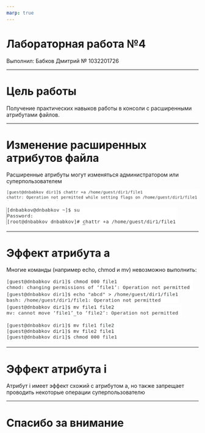 ```yaml
---
marp: true
---
```


# Лабораторная работа №4
Выполнил: Бабков Дмитрий
№ 1032201726

---

# Цель работы

Получение практических навыков работы в консоли с расширенными
атрибутами файлов.

---

# Изменение расширенных атрибутов файла

Расширенные атрибуты могут изменяться администратором или суперпользователем

![](./images/chattrFail.png)

![](./images/suChattrtAddA.png)

---

# Эффект атрибута a

Многие команды (например echo, chmod и mv) невозможно выполнить:

![](./images/chmodforbiddenfile1.png)
![](./images/echoforbidden.png)
![](./images/rename%20forbidden.png)

![](./images/retryingFailedOperationsWithARemoved.png)

---

# Эффект атрибута i

Атрибут i имеет эффект схожий с атрибутом a, но также запрещает проводить  некоторые операции суперпользователю

---

# Спасибо за внимание
